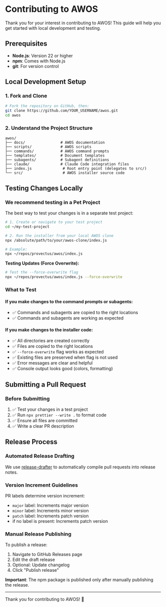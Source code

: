 # Contributing to AWOS

Thank you for your interest in contributing to AWOS! This guide will help you get started with local development and testing.

## Prerequisites

- **Node.js**: Version 22 or higher
- **npm**: Comes with Node.js
- **git**: For version control

## Local Development Setup

### 1. Fork and Clone

```bash
# Fork the repository on GitHub, then:
git clone https://github.com/YOUR_USERNAME/awos.git
cd awos
```

### 2. Understand the Project Structure

```
awos/
├── docs/                # AWOS documentation
├── scripts/             # AWOS scripts
├── commands/            # AWOS command prompts
├── templates/           # Document templates
├── subagents/           # Subagent definitions
├── claude/              # Claude Code integration files
├── index.js              # Root entry point (delegates to src/)
└── src/                  # AWOS installer source code
```

## Testing Changes Locally

### We recommend testing in a Pet Project

The best way to test your changes is in a separate test project:

```bash
# 1. Create or navigate to your test project
cd ~/my-test-project

# 2. Run the installer from your local AWOS clone
npx /absolute/path/to/your/awos-clone/index.js

# Example:
npx ~/repos/provectus/awos/index.js
```

**Testing Updates (Force Overwrite):**

```bash
# Test the --force-overwrite flag
npx ~/repos/provectus/awos/index.js --force-overwrite
```

### What to Test

#### If you make changes to the command prompts or subagents:

- ✅ Commands and subagents are copied to the right locations
- ✅ Commands and subagents are working as expected

#### If you make changes to the installer code:

- ✅ All directories are created correctly
- ✅ Files are copied to the right locations
- ✅ `--force-overwrite` flag works as expected
- ✅ Existing files are preserved when flag is not used
- ✅ Error messages are clear and helpful
- ✅ Console output looks good (colors, formatting)

## Submitting a Pull Request

### Before Submitting

1. ✅ Test your changes in a test project
2. ✅ Run `npx prettier --write .` to format code
3. ✅ Ensure all files are committed
4. ✅ Write a clear PR description

## Release Process

### Automated Release Drafting

We use [release-drafter](https://github.com/release-drafter/release-drafter) to automatically compile pull requests into release notes.

### Version Increment Guidelines

PR labels determine version increment:

- `major` label: Increments major version
- `minor` label: Increments minor version
- `patch` label: Increments patch version
- if no label is present: Increments patch version

### Manual Release Publishing

To publish a release:

1. Navigate to GitHub Releases page
2. Edit the draft release
3. Optional: Update changelog
4. Click "Publish release"

**Important**: The npm package is published only after manually publishing the release.

---

Thank you for contributing to AWOS! 🚀
